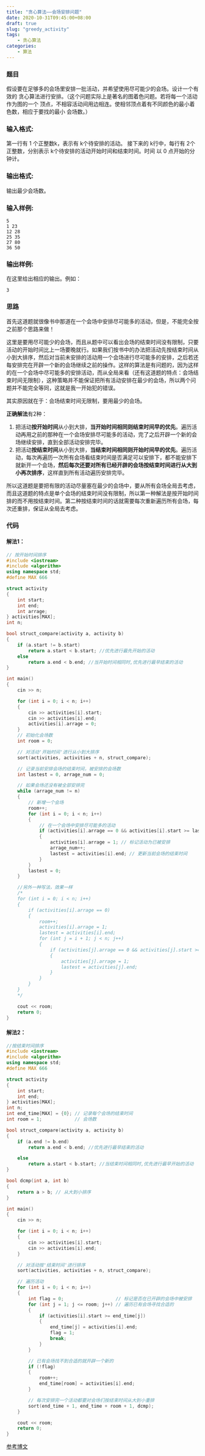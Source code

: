 ```yaml
---
title: "贪心算法——会场安排问题"
date: 2020-10-31T09:45:00+08:00
draft: true
slug: "greedy_activity"
tags:
    - 贪心算法
categories:
    - 算法
---
```


### 题目

假设要在足够多的会场里安排一批活动，并希望使用尽可能少的会场。设计一个有效的 贪心算法进行安排。（这个问题实际上是著名的图着色问题。若将每一个活动作为图的一个 顶点，不相容活动间用边相连。使相邻顶点着有不同颜色的最小着色数，相应于要找的最小 会场数。）

### 输入格式:

第一行有 1 个正整数k，表示有 k个待安排的活动。 接下来的 k行中，每行有 2个正整数，分别表示 k个待安排的活动开始时间和结束时间。时间 以 0 点开始的分钟计。

### 输出格式:

输出最少会场数。

### 输入样例:

```in
5
1 23
12 28
25 35
27 80
36 50 
```

### 输出样例:

在这里给出相应的输出。例如：

```out
3
```



### 思路

首先这道题就很像书中那道在一个会场中安排尽可能多的活动，但是，不能完全按之前那个思路来做！

这里是要用尽可能少的会场，而且从题中可以看出会场的结束时间没有限制，只要活动的开始时间比上一场要晚就行。如果我们按书中的办法把活动先按结束时间从小到大排序，然后对当前未安排的活动用一个会场进行尽可能多的安排，之后若还每安排完在开辟一个新的会场继续之前的操作。这样的算法是有问题的，因为这样的在一个会场中尽可能多的安排活动，而从全局来看（还有这道题的特点：会场结束时间无限制），这种策略并不能保证把所有活动安排在最少的会场，所以两个问题并不能完全等同，这就是我一开始犯的错误。

其实原因就在于：会场结束时间无限制，要用最少的会场。

**正确解法**有2种：

1. 把活动**按开始时间**从小到大排，**当开始时间相同则结束时间早的优先**。遍历活动再用之前的那种在一个会场安排尽可能多的活动，完了之后开辟一个新的会场继续安排，直到全部活动安排完毕。
2. 把活动**按结束时间**从小到大排，**当结束时间相同则开始时间早的优先**。遍历活动，每次再遍历一次所有会场看结束时间是否满足可以安排下，都不能安排下就新开一个会场，**然后每次还要对所有已经开辟的会场按结束时间进行从大到小再次排序**，这样直到所有活动遍历安排完毕。

所以这道题是要把有限的活动尽量塞在最少的会场中，要从所有会场全局去考虑，而且这道题的特点是单个会场的结束时间没有限制，所以第一种解法是按开始时间排的而不用按结束时间。第二种按结束时间的话就需要每次重新遍历所有会场，每次还重排，保证从全局去考虑。



### 代码

#### 解法1：

```c++
// 按开始时间排序
#include <iostream>
#include <algorithm>
using namespace std;
#define MAX 666

struct activity
{
    int start;
    int end;
    int arrage;
} activities[MAX];
int n;

bool struct_compare(activity a, activity b)
{
    if (a.start != b.start)
        return a.start < b.start; //优先进行最先开始的活动
    else
        return a.end < b.end; //当开始时间相同时,优先进行最早结束的活动
}

int main()
{
    cin >> n;

    for (int i = 0; i < n; i++)
    {
        cin >> activities[i].start;
        cin >> activities[i].end;
        activities[i].arrage = 0;
    }
    // 初始化会场数
    int room = 0;

    // 对活动'开始时间'进行从小到大排序
    sort(activities, activities + n, struct_compare);

    // 记录当前安排会场的结束时间，被安排的会场数
    int lastest = 0, arrage_num = 0;

    // 如果会场还没有被全部安排完
    while (arrage_num != n)
    {
        // 新增一个会场
        room++;
        for (int i = 0; i < n; i++)
        {
            // 在一个会场中安排尽可能多的活动
            if (activities[i].arrage == 0 && activities[i].start >= lastest)
            {
                activities[i].arrage = 1; // 标记活动为已被安排
                arrage_num++;
                lastest = activities[i].end; // 更新当前会场的结束时间
            }
        }
        lastest = 0;
    }

    //另外一种写法，效果一样
    /*
    for (int i = 0; i < n; i++)
    {
        if (activities[i].arrage == 0)
        {
            room++;
            activities[i].arrage = 1;
            lastest = activities[i].end;
            for (int j = i + 1; j < n; j++)
            {
                if (activities[j].arrage == 0 && activities[j].start >= lastest)
                {
                    activities[j].arrage = 1;
                    lastest = activities[j].end;
                }
            }
        }
    }
    */

    cout << room;
    return 0;
}
```



#### 解法2：

```c++
//按结束时间排序
#include <iostream>
#include <algorithm>
using namespace std;
#define MAX 666

struct activity
{
    int start;
    int end;
} activities[MAX];
int n;
int end_time[MAX] = {0}; // 记录每个会场的结束时间
int room = 1;            // 会场数

bool struct_compare(activity a, activity b)
{
    if (a.end != b.end)
        return a.end < b.end; //优先进行最早结束的活动

    else
        return a.start < b.start; //当结束时间相同时,优先进行最早开始的活动
}

bool dcmp(int a, int b)
{
    return a > b; // 从大到小排序
}

int main()
{
    cin >> n;

    for (int i = 0; i < n; i++)
    {
        cin >> activities[i].start;
        cin >> activities[i].end;
    }

    // 对活动按'结束时间'进行排序
    sort(activities, activities + n, struct_compare);

    // 遍历活动
    for (int i = 0; i < n; i++)
    {
        int flag = 0;                   // 标记是否在已开辟的会场中被安排
        for (int j = 1; j <= room; j++) // 遍历已有会场寻找合适的
        {
            if (activities[i].start >= end_time[j])
            {
                end_time[j] = activities[i].end;
                flag = 1;
                break;
            }
        }

        // 已有会场找不到合适的就开辟一个新的
        if (!flag)
        {
            room++;
            end_time[room] = activities[i].end;
        }

        // 每次安排完一个活动都要对会场们按结束时间从大到小重排
        sort(end_time + 1, end_time + room + 1, dcmp);
    }

    cout << room;
    return 0;
}
```



[参考博文](https://blog.nowcoder.net/n/513cf3005bcf4093a738e722f6c463e3)